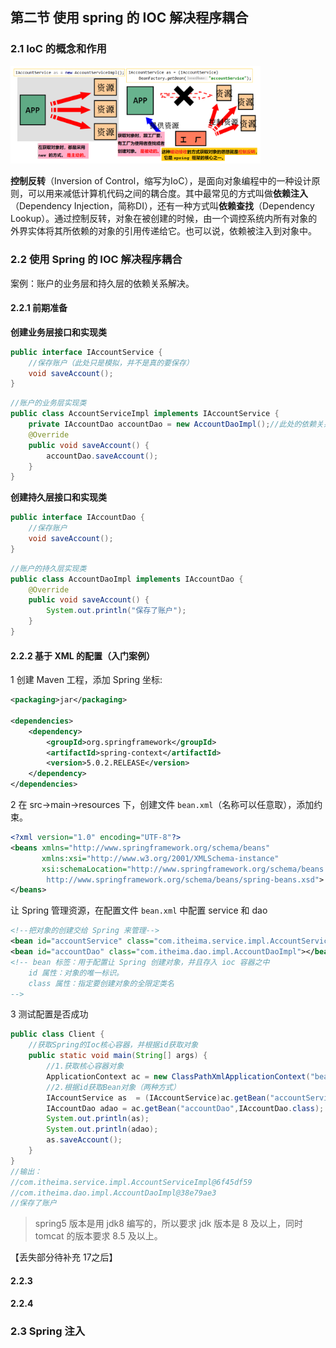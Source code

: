 ## 第二节 使用 spring 的 IOC 解决程序耦合

### 2.1 IoC 的概念和作用

<img src="./img2/02-ioc.png" width=400>

**控制反转**（Inversion of Control，缩写为IoC），是面向对象编程中的一种设计原则，可以用来减低计算机代码之间的耦合度。其中最常见的方式叫做**依赖注入**（Dependency Injection，简称DI），还有一种方式叫**依赖查找**（Dependency Lookup）。通过控制反转，对象在被创建的时候，由一个调控系统内所有对象的外界实体将其所依赖的对象的引用传递给它。也可以说，依赖被注入到对象中。

### 2.2 使用 Spring 的 IOC 解决程序耦合

案例：账户的业务层和持久层的依赖关系解决。

#### 2.2.1 前期准备

**创建业务层接口和实现类** 

```java
public interface IAccountService {
	//保存账户（此处只是模拟，并不是真的要保存）
	void saveAccount();
}
```

```java
//账户的业务层实现类
public class AccountServiceImpl implements IAccountService {
	private IAccountDao accountDao = new AccountDaoImpl();//此处的依赖关系有待解决
	@Override
	public void saveAccount() {
		accountDao.saveAccount();
	}
}
```

**创建持久层接口和实现类** 

```java
public interface IAccountDao {
	//保存账户
	void saveAccount();
}
```

```java
//账户的持久层实现类
public class AccountDaoImpl implements IAccountDao {
	@Override
	public void saveAccount() {
		System.out.println("保存了账户");
	}
}
```

#### 2.2.2 基于 XML 的配置（入门案例） 

1 创建 Maven 工程，添加 Spring 坐标:

```xml
<packaging>jar</packaging>

<dependencies>
    <dependency>
        <groupId>org.springframework</groupId>
        <artifactId>spring-context</artifactId>
        <version>5.0.2.RELEASE</version>
    </dependency>
</dependencies>
```

2 在 src->main->resources 下，创建文件 `bean.xml`（名称可以任意取），添加约束。

```xml
<?xml version="1.0" encoding="UTF-8"?>
<beans xmlns="http://www.springframework.org/schema/beans"
       xmlns:xsi="http://www.w3.org/2001/XMLSchema-instance"
       xsi:schemaLocation="http://www.springframework.org/schema/beans
        http://www.springframework.org/schema/beans/spring-beans.xsd">
</beans>
```

让 Spring 管理资源，在配置文件 `bean.xml` 中配置 service 和 dao 

```xml
<!--把对象的创建交给 Spring 来管理-->
<bean id="accountService" class="com.itheima.service.impl.AccountServiceImpl"></bean>
<bean id="accountDao" class="com.itheima.dao.impl.AccountDaoImpl"></bean>
<!-- bean 标签：用于配置让 Spring 创建对象，并且存入 ioc 容器之中
	id 属性：对象的唯一标识。
	class 属性：指定要创建对象的全限定类名
-->
```

3 测试配置是否成功 

```java
public class Client {
    //获取Spring的Ioc核心容器，并根据id获取对象
    public static void main(String[] args) {
        //1.获取核心容器对象
        ApplicationContext ac = new ClassPathXmlApplicationContext("bean.xml");
        //2.根据id获取Bean对象（两种方式）
        IAccountService as  = (IAccountService)ac.getBean("accountService");
        IAccountDao adao = ac.getBean("accountDao",IAccountDao.class); //根据字节码转换类型
        System.out.println(as);
        System.out.println(adao);
        as.saveAccount();
    }
}
//输出：
//com.itheima.service.impl.AccountServiceImpl@6f45df59
//com.itheima.dao.impl.AccountDaoImpl@38e79ae3
//保存了账户
```

> spring5 版本是用 jdk8 编写的，所以要求 jdk 版本是 8 及以上，同时 tomcat 的版本要求 8.5 及以上。

【丢失部分待补充 17之后】  

#### 2.2.3 



#### 2.2.4 




### 2.3 Spring 注入

